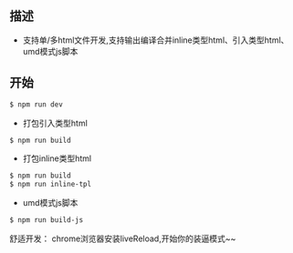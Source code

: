 ## 描述

* 支持单/多html文件开发,支持输出编译合并inline类型html、引入类型html、 umd模式js脚本

## 开始
```bash
$ npm run dev
```


- 打包引入类型html
```bash
$ npm run build
```

- 打包inline类型html
```bash
$ npm run build
$ npm run inline-tpl
```
- umd模式js脚本
```bash
$ npm run build-js
```

舒适开发： chrome浏览器安装liveReload,开始你的装逼模式~~
